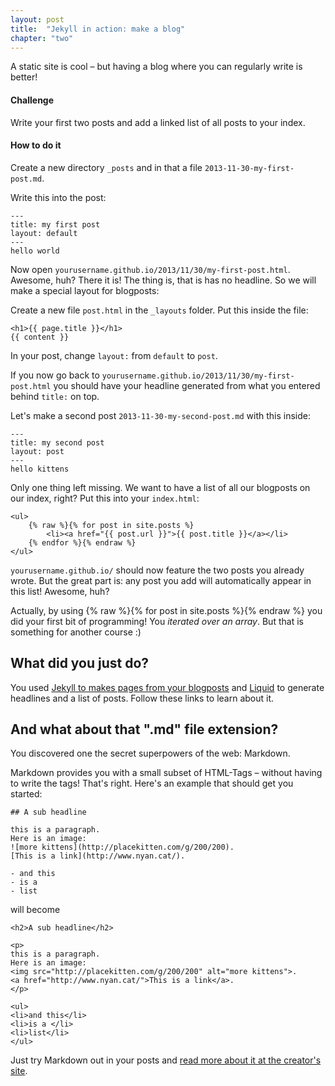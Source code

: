 ```yaml
---
layout: post
title:  "Jekyll in action: make a blog"
chapter: "two"
---
```


A static site is cool – but having a blog where you can regularly write is better!

#### Challenge

Write your first two posts and add a linked list of all posts to your index.


#### How to do it

Create a new directory `_posts` and in that a file `2013-11-30-my-first-post.md`.

Write this into the post:

    ---
    title: my first post
    layout: default
    ---
    hello world

Now open `yourusername.github.io/2013/11/30/my-first-post.html`. Awesome, huh? There it is! The thing is, that is has no headline. So we will make a special layout for blogposts:

Create a new file `post.html` in the `_layouts` folder. Put this inside the file:

    <h1>{{ page.title }}</h1>
    {{ content }}

In your post, change `layout:` from `default` to `post`.


If you now go back to `yourusername.github.io/2013/11/30/my-first-post.html` you should have your headline generated from what you entered behind `title:` on top.

Let's make a second post `2013-11-30-my-second-post.md` with this inside:

    ---
    title: my second post
    layout: post
    ---
    hello kittens

Only one thing left missing. We want to have a list of all our blogposts on our index, right? Put this into your `index.html`:
    
    <ul>
        {% raw %}{% for post in site.posts %}
            <li><a href="{{ post.url }}">{{ post.title }}</a></li>
        {% endfor %}{% endraw %}
    </ul>

`yourusername.github.io/` should now feature the two posts you already wrote. But the great part is: any post you add will automatically appear in this list! Awesome, huh?

Actually, by using {% raw %}{% for post in site.posts %}{% endraw %} you did your first bit of programming! You *iterated over an array*. But that is something for another course :)

## What did you just do?

You used [Jekyll to makes pages from your blogposts](http://jekyllrb.com/docs/posts/) and [Liquid](https://github.com/shopify/liquid/wiki/Liquid-for-Designers) to generate headlines and a list of posts. Follow these links to learn about it.

## And what about that ".md" file extension?

You discovered one the secret superpowers of the web: Markdown.

Markdown provides you with a small subset of HTML-Tags – without having to write the tags! That's right. Here's an example that should get you started:

    ## A sub headline

    this is a paragraph. 
    Here is an image: 
    ![more kittens](http://placekitten.com/g/200/200). 
    [This is a link](http://www.nyan.cat/).

    - and this
    - is a
    - list

will become

    <h2>A sub headline</h2>

    <p>
    this is a paragraph. 
    Here is an image: 
    <img src="http://placekitten.com/g/200/200" alt="more kittens">. 
    <a href="http://www.nyan.cat/">This is a link</a>.
    </p>

    <ul>
    <li>and this</li>
    <li>is a </li>
    <li>list</li>
    </ul>

Just try Markdown out in your posts and [read more about it at the creator's site](http://daringfireball.net/projects/markdown/basics).


